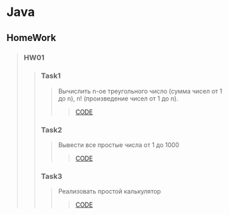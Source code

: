 # Java
## HomeWork
> ### HW01
>> ###  Task1
>>>Вычислить n-ое треугольного число (сумма чисел от 1 до n), n! (произведение чисел от 1 до n).
>>>> [CODE](/HomeWork/HW01/task1.java)
>> ### Task2
>>> Вывести все простые числа от 1 до 1000
>>>> [CODE](/HomeWork/HW01/task2.java)
>> ### Task3
>>>Реализовать простой калькулятор
>>>>[CODE](/HomeWork/HW01/task3.java)
